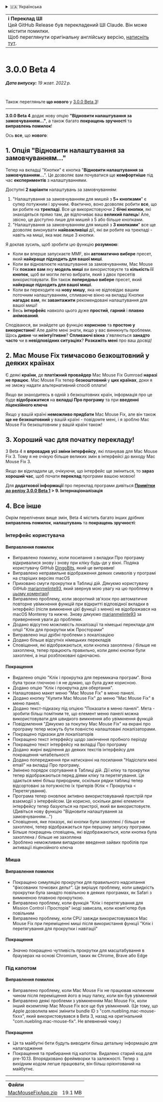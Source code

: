 <details>
<summary>🇺🇦 Українська</summary>

[🇬🇧 English (GitHub)](https://github.com/noah-nuebling/mac-mouse-fix/releases/tag/3.0.0-Beta-4)\
[🇦🇩 Català](https://redirect.macmousefix.com/?target=mmf-release&tag=3.0.0-Beta-4&locale=ca)\
[🇩🇪 Deutsch](https://redirect.macmousefix.com/?target=mmf-release&tag=3.0.0-Beta-4&locale=de)\
[🇪🇸 Español](https://redirect.macmousefix.com/?target=mmf-release&tag=3.0.0-Beta-4&locale=es)\
[🇫🇷 Français](https://redirect.macmousefix.com/?target=mmf-release&tag=3.0.0-Beta-4&locale=fr)\
[🇮🇩 Indonesia](https://redirect.macmousefix.com/?target=mmf-release&tag=3.0.0-Beta-4&locale=id)\
[🇮🇹 Italiano](https://redirect.macmousefix.com/?target=mmf-release&tag=3.0.0-Beta-4&locale=it)\
[🇭🇺 Magyar](https://redirect.macmousefix.com/?target=mmf-release&tag=3.0.0-Beta-4&locale=hu)\
[🇳🇱 Nederlands](https://redirect.macmousefix.com/?target=mmf-release&tag=3.0.0-Beta-4&locale=nl)\
[🇵🇱 Polski](https://redirect.macmousefix.com/?target=mmf-release&tag=3.0.0-Beta-4&locale=pl)\
[🇧🇷 Português (Brasil)](https://redirect.macmousefix.com/?target=mmf-release&tag=3.0.0-Beta-4&locale=pt-BR)\
[🇵🇹 Português (Portugal)](https://redirect.macmousefix.com/?target=mmf-release&tag=3.0.0-Beta-4&locale=pt-PT)\
[🇷🇴 Română](https://redirect.macmousefix.com/?target=mmf-release&tag=3.0.0-Beta-4&locale=ro)\
[🇸🇪 Svenska](https://redirect.macmousefix.com/?target=mmf-release&tag=3.0.0-Beta-4&locale=sv)\
[🇻🇳 Tiếng Việt](https://redirect.macmousefix.com/?target=mmf-release&tag=3.0.0-Beta-4&locale=vi)\
[🇹🇷 Türkçe](https://redirect.macmousefix.com/?target=mmf-release&tag=3.0.0-Beta-4&locale=tr)\
[🇨🇿 Čeština](https://redirect.macmousefix.com/?target=mmf-release&tag=3.0.0-Beta-4&locale=cs)\
[🇬🇷 Ελληνικά](https://redirect.macmousefix.com/?target=mmf-release&tag=3.0.0-Beta-4&locale=el)\
[🇷🇺 Русский](https://redirect.macmousefix.com/?target=mmf-release&tag=3.0.0-Beta-4&locale=ru)\
**🇺🇦 Українська**\
[🇮🇱 עברית](https://redirect.macmousefix.com/?target=mmf-release&tag=3.0.0-Beta-4&locale=he)\
[🇸🇦 العربية](https://redirect.macmousefix.com/?target=mmf-release&tag=3.0.0-Beta-4&locale=ar)\
[🇮🇳 हिन्दी](https://redirect.macmousefix.com/?target=mmf-release&tag=3.0.0-Beta-4&locale=hi)\
[🇹🇭 ไทย](https://redirect.macmousefix.com/?target=mmf-release&tag=3.0.0-Beta-4&locale=th)\
[🇨🇳 中文 (简体)](https://redirect.macmousefix.com/?target=mmf-release&tag=3.0.0-Beta-4&locale=zh-Hans)\
[🇨🇳 中文 (繁體)](https://redirect.macmousefix.com/?target=mmf-release&tag=3.0.0-Beta-4&locale=zh-Hant)\
[🇭🇰 中文（香港)](https://redirect.macmousefix.com/?target=mmf-release&tag=3.0.0-Beta-4&locale=zh-HK)\
[🇯🇵 日本語](https://redirect.macmousefix.com/?target=mmf-release&tag=3.0.0-Beta-4&locale=ja)\
[🇰🇷 한국어](https://redirect.macmousefix.com/?target=mmf-release&tag=3.0.0-Beta-4&locale=ko)\
[Help translate Mac Mouse Fix to different languages!](https://github.com/noah-nuebling/mac-mouse-fix/discussions/731)
</details>
<table align=><td>
<b>ℹ️ Переклад ШІ</b><br>
Цей GitHub Release був перекладений ШІ Claude. Він може містити помилки.<br>
Щоб переглянути оригінальну англійську версію, <a href="https://github.com/noah-nuebling/mac-mouse-fix/releases/tag/3.0.0-Beta-4">натисніть тут</a>.
</td></table>

<table></table>

# 3.0.0 Beta 4
***Дата випуску:** 19 жовт. 2022 р.*

<br>

Також перегляньте **що нового** у [3.0.0 Beta 3](https://redirect.macmousefix.com/?target=mmf-release&tag=3.0.0-Beta-3&locale=uk)!

---

**3.0.0 Beta 4** додає нову опцію **"Відновити налаштування за замовчуванням..."**, а також багато **покращень зручності** та **виправлень помилок**!

Ось **все**, що **нового**:

## 1. Опція "Відновити налаштування за замовчуванням..."

Тепер на вкладці "Кнопки" є кнопка "**Відновити налаштування за замовчуванням...**".
Це дозволяє вам почуватися ще **комфортніше** під час **експериментів** з налаштуваннями.

Доступні **2 варіанти** налаштувань за замовчуванням:

1. "Налаштування за замовчуванням для мишей з **5+ кнопками**" є супер потужним і зручним. Фактично, воно дозволяє робити **все**, що ви робите на **трекпаді**. Все це використовуючи 2 **бічні кнопки**, які знаходяться прямо там, де відпочиває ваш **великий палець**! Але, звісно, це доступно лише для мишей з 5 або більше кнопками.
2. "Налаштування за замовчуванням для мишей з **3 кнопками**" все ще дозволяє виконувати **найважливіші** дії, які ви робите на трекпаді - навіть на миші, яка має лише 3 кнопки.

Я доклав зусиль, щоб зробити цю функцію **розумною**:

- Коли ви вперше запускаєте MMF, він **автоматично вибере** пресет, який **найкраще підходить для вашої миші**.
- Коли ви відновлюєте налаштування за замовчуванням, Mac Mouse Fix **покаже вам** яку **модель миші** ви використовуєте та **кількість її кнопок**, щоб ви могли легко вибрати, який з двох пресетів використовувати. Він також **попередньо вибере** пресет, який **найкраще підходить для вашої миші**.
- Коли ви переходите на **нову мишу**, яка не відповідає вашим поточним налаштуванням, спливаюче вікно на вкладці Кнопки **нагадає вам**, як **завантажити** рекомендовані налаштування для вашої миші!
- Весь **інтерфейс** навколо цього дуже **простий**, **гарний** і **плавно анімований**.

Сподіваюся, ви знайдете цю функцію **корисною** та **простою у використанні**! Але дайте мені знати, якщо у вас виникнуть проблеми.
Щось **дивне** чи **неінтуїтивне**? **Спливаючі вікна** з'являються **занадто часто** чи в **невідповідних ситуаціях**? **Розкажіть мені** про ваш досвід!

## 2. Mac Mouse Fix тимчасово безкоштовний у деяких країнах

Є деякі **країни**, де **платіжний провайдер** Mac Mouse Fix Gumroad **наразі не працює**.
Mac Mouse Fix тепер **безкоштовний** у **цих країнах**, доки я не зможу надати альтернативний спосіб оплати!

Якщо ви знаходитесь в одній з безкоштовних країн, інформація про це буде **відображатися** на **вкладці Про програму** та при **введенні ліцензійного ключа**

Якщо у вашій країні **неможливо придбати** Mac Mouse Fix, але він також **ще не безкоштовний** у вашій країні - повідомте мені, і я зроблю Mac Mouse Fix безкоштовним у вашій країні також!

## 3. Хороший час для початку перекладу!

З Beta 4 я **впровадив усі зміни інтерфейсу**, які планував для Mac Mouse Fix 3. Тому я не очікую більше великих змін в інтерфейсі до виходу Mac Mouse Fix 3.

Якщо ви відкладали це, очікуючи, що інтерфейс ще зміниться, то **зараз хороший час**, щоб почати **переклад** програми вашою мовою!

Для **додаткової інформації** про переклад програми дивіться **[Примітки до релізу 3.0.0 Beta 1](https://redirect.macmousefix.com/?target=mmf-release&tag=3.0.0-Beta-1.1&locale=uk) > 9. Інтернаціоналізація**

## 4. Все інше

Окрім перелічених вище змін, Beta 4 містить багато інших дрібних **виправлень помилок**, **налаштувань** та **покращень зручності**:

### Інтерфейс користувача

#### Виправлення помилок

- Виправлено помилку, коли посилання з вкладки Про програму відкривалися знову і знову при кліку будь-де у вікні. Подяка користувачу GitHub [DingoBits](https://github.com/DingoBits), який це виправив!
- Виправлено неправильне відображення деяких символів у програмі на старіших версіях macOS
- Приховано смуги прокрутки в Таблиці дій. Дякуємо користувачу GitHub [marianmelinte93](https://github.com/marianmelinte93), який звернув мою увагу на цю проблему в [цьому коментарі](https://github.com/noah-nuebling/mac-mouse-fix/discussions/366#discussioncomment-3728994)!
- Виправлено проблему, коли зворотний зв'язок про автоматичне повторне увімкнення функцій при відкритті відповідної вкладки в інтерфейсі (після вимкнення цієї функції з меню) не відображався на macOS Monterey та нижче. Знову дякуємо [marianmelinte93](https://github.com/marianmelinte93) за привернення уваги до проблеми.
- Додано відсутню можливість локалізації та німецькі переклади для опції "Клік для прокрутки між Просторами"
- Виправлено інші дрібні проблеми з локалізацією
- Додано більше відсутніх німецьких перекладів
- Сповіщення, які відображаються, коли кнопка захоплена / більше не захоплена, тепер працюють правильно, коли деякі кнопки були захоплені, а інші розблоковані одночасно.

#### Покращення

- Видалено опцію "Клік і прокрутка для перемикача програм". Вона була трохи глючною і я не думаю, що була дуже корисною.
- Додано опцію "Клік і прокрутка для обертання".
- Налаштовано макет меню "Mac Mouse Fix" в меню панелі.
- Додано кнопку "Купити Mac Mouse Fix" до меню "Mac Mouse Fix" в меню панелі.
- Додано текст-підказку під опцією "Показати в меню панелі". Мета - зробити більш помітним те, що елемент меню панелі можна використовувати для швидкого вимкнення або увімкнення функцій
- Повідомлення "Дякуємо за покупку Mac Mouse Fix" на екрані про програму тепер можуть бути повністю налаштовані локалізаторами.
- Покращено підказки для локалізаторів
- Покращено текст інтерфейсу щодо закінчення пробного періоду
- Покращено текст інтерфейсу на вкладці Про програму
- Додано жирні виділення до деяких текстів інтерфейсу для покращення читабельності
- Додано попередження при натисканні на посилання "Надіслати мені email" на вкладці Про програму.
- Змінено порядок сортування в Таблиці дій. Дії кліку та прокрутки тепер відображаються перед діями кліку та перетягування. Це здається мені більш природним, оскільки рядки таблиці тепер відсортовані за потужністю їх тригерів (Клік < Прокрутка < Перетягування).
- Програма тепер оновлює активно використовуваний пристрій при взаємодії з інтерфейсом. Це корисно, оскільки деякі елементи інтерфейсу тепер базуються на пристрої, який ви використовуєте. (Дивіться нову функцію "Відновити налаштування за замовчуванням...")
- Сповіщення, яке показує, які кнопки були захоплені / більше не захоплені, тепер відображається при першому запуску програми.
- Більше покращень сповіщень, які відображаються, коли кнопка була захоплена / більше не захоплена
- Зроблено неможливим випадкове введення зайвих пробілів при активації ліцензійного ключа

### Миша

#### Виправлення помилок

- Покращено симуляцію прокрутки для правильного надсилання "фіксованих точкових дельт". Це вирішує проблему, коли швидкість прокрутки була занадто повільною в деяких програмах, як Safari з вимкненою плавною прокруткою.
- Виправлено проблему, коли функція "Клік і перетягування для Mission Control і Просторів" іноді зависала, коли комп'ютер був повільним
- Виправлено проблему, коли CPU завжди використовувався Mac Mouse Fix при переміщенні миші після використання функції "Клік і перетягування для прокрутки і навігації"

#### Покращення

- Значно покращено чутливість прокрутки для масштабування в браузерах на основі Chromium, таких як Chrome, Brave або Edge

### Під капотом

#### Виправлення помилок

- Виправлено проблему, коли Mac Mouse Fix не працював належним чином після переміщення його в іншу папку, коли він був увімкнений
- Виправлено деякі проблеми з увімкненням Mac Mouse Fix, коли інший екземпляр Mac Mouse Fix все ще був увімкнений. (Це тому, що Apple дозволила мені змінити bundle ID з "com.nuebling.mac-mouse-fixxx", який використовувався в Beta 3, назад на оригінальний "com.nuebling.mac-mouse-fix". Не впевнений чому.)

#### Покращення

- Ця та майбутні бети будуть виводити більш детальну інформацію для налагодження
- Покращення та прибирання під капотом. Видалено старий код для pre-10.13. Впорядковано фреймворки та залежності. Тепер з вихідним кодом легше працювати, він більш орієнтований на майбутнє.

---

<table align="start">
<tr>
    <td colspan=2>
        <b>Файли</b>
    </td>
</tr>
<tr>
    <td><a href="https://github.com/noah-nuebling/mac-mouse-fix/releases/download/3.0.0-Beta-4/MacMouseFixApp.zip">MacMouseFixApp.zip</a></td>
    <td>19.1 MB</td>
</tr>
</table>